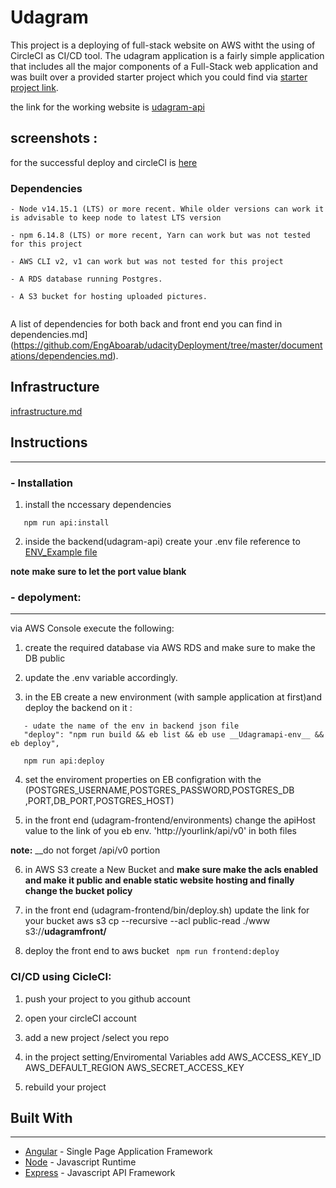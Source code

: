 
# Udagram

 This project  is a deploying of full-stack website on AWS witht the using of CircleCI as CI/CD tool. The udagram application is a fairly simple application that includes all the major components of a Full-Stack web application and was built over a provided starter project which you could find via [starter project link](https://github.com/udacity/nd0067-c4-deployment-process-project-starter).

the link for the working website is [udagram-api](http://udagramfront.s3-website-us-east-1.amazonaws.com)

## screenshots :
for the successful deploy and circleCI is [here](https://github.com/EngAboarab/udacityDeployment/tree/master/screenshots)

### Dependencies

```
- Node v14.15.1 (LTS) or more recent. While older versions can work it is advisable to keep node to latest LTS version

- npm 6.14.8 (LTS) or more recent, Yarn can work but was not tested for this project

- AWS CLI v2, v1 can work but was not tested for this project

- A RDS database running Postgres.

- A S3 bucket for hosting uploaded pictures.
 

```
 A list of dependencies for both back and front end you can find in dependencies.md](https://github.com/EngAboarab/udacityDeployment/tree/master/documentations/dependencies.md).

## Infrastructure
[infrastructure.md](https://github.com/EngAboarab/udacityDeployment/blob/master/documentations/infrastructure.md) 

## Instructions 
-----

### - Installation


1. install the nccessary dependencies 
```npm run frontend:install
   npm run api:install
``` 

2. inside the backend(udagram-api) create your .env file reference to [ENV_Example file](https://github.com/EngAboarab/udacityDeployment/blob/master/ENV_Example)  

**note** __make sure to let the port value blank__



### - depolyment:
----
via AWS Console execute the following:
1. create the required database via AWS RDS and make sure to make the DB public
2. update the .env variable accordingly.

3. in the EB create a new environment (with sample application at first)and deploy the backend on it :
```
   - udate the name of the env in backend json file 
   "deploy": "npm run build && eb list && eb use __Udagramapi-env__ && eb deploy",

   npm run api:deploy
```

4. set the enviroment properties on EB configration with the (POSTGRES_USERNAME,POSTGRES_PASSWORD,POSTGRES_DB ,PORT,DB_PORT,POSTGRES_HOST)

5. in the front end (udagram-frontend/environments) change the apiHost value to the link of you eb env. 'http://yourlink/api/v0' in both files  

**note:** __do not forget /api/v0 portion

6. in AWS S3 create a New Bucket and **make sure make the acls enabled and make it public and enable static website hosting and finally change the bucket policy**

7. in the front end (udagram-frontend/bin/deploy.sh) update the link for your bucket aws s3 cp --recursive --acl public-read ./www s3://__udagramfront/__

8. deploy the front end to aws bucket 
``` npm run frontend:deploy```


### CI/CD using CicleCI:
1. push your project to you github account

2. open your circleCI account
3. add a new project /select you repo
4. in the project setting/Enviromental Variables  add AWS_ACCESS_KEY_ID AWS_DEFAULT_REGION AWS_SECRET_ACCESS_KEY
5. rebuild your project




## Built With
----

- [Angular](https://angular.io/) - Single Page Application Framework
- [Node](https://nodejs.org) - Javascript Runtime
- [Express](https://expressjs.com/) - Javascript API Framework

